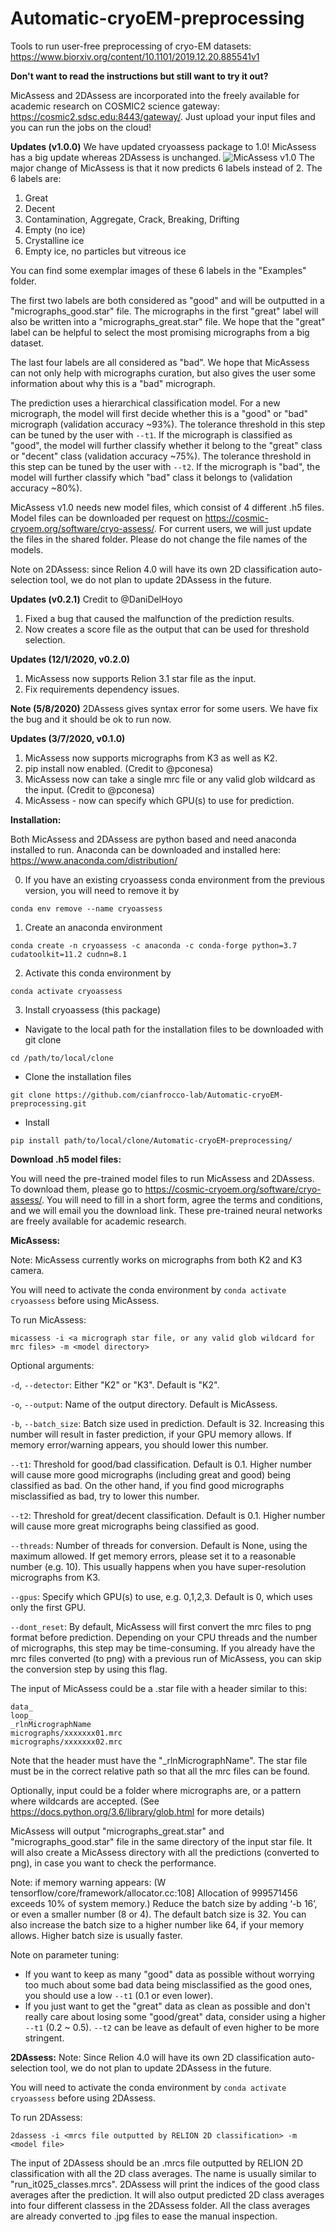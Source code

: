 # Automatic-cryoEM-preprocessing
Tools to run user-free preprocessing of cryo-EM datasets: https://www.biorxiv.org/content/10.1101/2019.12.20.885541v1

**Don't want to read the instructions but still want to try it out?**

MicAssess and 2DAssess are incorporated into the freely available for academic research on COSMIC2 science gateway: https://cosmic2.sdsc.edu:8443/gateway/. Just upload your input files and you can run the jobs on the cloud!

**Updates (v1.0.0)**
We have updated cryoassess package to 1.0! MicAssess has a big update whereas 2DAssess is unchanged.
![MicAssess v1.0](./MicAssess_v1.0.png)
The major change of MicAssess is that it now predicts 6 labels instead of 2. The 6 labels are:
  1. Great
  2. Decent
  3. Contamination, Aggregate, Crack, Breaking, Drifting
  4. Empty (no ice)
  5. Crystalline ice
  6. Empty ice, no particles but vitreous ice

You can find some exemplar images of these 6 labels in the "Examples" folder.

The first two labels are both considered as "good" and will be outputted in a "micrographs_good.star" file. The micrographs in the first "great" label will also be written into a "micrographs_great.star" file. We hope that the "great" label can be helpful to select the most promising micrographs from a big dataset.

The last four labels are all considered as "bad". We hope that MicAssess can not only help with micrographs curation, but also gives the user some information about why this is a "bad" micrograph.

The prediction uses a hierarchical classification model. For a new micrograph, the model will first decide whether this is a "good" or "bad" micrograph (validation accuracy ~93%). The tolerance threshold in this step can be tuned by the user with `--t1`. If the micrograph is classified as "good", the model will further classify whether it belong to the "great" class or "decent" class (validation accuracy ~75%). The tolerance threshold in this step can be tuned by the user with `--t2`. If the micrograph is "bad", the model will further classify which "bad" class it belongs to (validation accuracy ~80%).

MicAssess v1.0 needs new model files, which consist of 4 different .h5 files. Model files can be downloaded per request on https://cosmic-cryoem.org/software/cryo-assess/. For current users, we will just update the files in the shared folder. Please do not change the file names of the models.

Note on 2DAssess: since Relion 4.0 will have its own 2D classification auto-selection tool, we do not plan to update 2DAssess in the future.

**Updates (v0.2.1)**
Credit to @DaniDelHoyo
1. Fixed a bug that caused the malfunction of the prediction results.
2. Now creates a score file as the output that can be used for threshold selection.

**Updates (12/1/2020, v0.2.0)**
1. MicAssess now supports Relion 3.1 star file as the input.
2. Fix requirements dependency issues.

**Note (5/8/2020)**
2DAssess gives syntax error for some users. We have fix the bug and it should be ok to run now.

**Updates (3/7/2020, v0.1.0)**
1. MicAssess now supports micrographs from K3 as well as K2.
2. pip install now enabled. (Credit to @pconesa)
3. MicAssess now can take a single mrc file or any valid glob wildcard as the input. (Credit to @pconesa)
4. MicAssess - now can specify which GPU(s) to use for prediction.

**Installation:**

Both MicAssess and 2DAssess are python based and need anaconda installed to run. Anaconda can be downloaded and installed here: https://www.anaconda.com/distribution/

0. If you have an existing cryoassess conda environment from the previous version, you will need to remove it by
```
conda env remove --name cryoassess
```

1. Create an anaconda environment
```
conda create -n cryoassess -c anaconda -c conda-forge python=3.7 cudatoolkit=11.2 cudnn=8.1
```
2. Activate this conda environment by
```
conda activate cryoassess
```
3. Install cryoassess (this package)
- Navigate to the local path for the installation files to be downloaded with git clone
```
cd /path/to/local/clone
```
- Clone the installation files
```
git clone https://github.com/cianfrocco-lab/Automatic-cryoEM-preprocessing.git
```
- Install
```
pip install path/to/local/clone/Automatic-cryoEM-preprocessing/
```

**Download .h5 model files:**

You will need the pre-trained model files to run MicAssess and 2DAssess. To download them, please go to https://cosmic-cryoem.org/software/cryo-assess/. You will need to fill in a short form, agree the terms and conditions, and we will email you the download link. These pre-trained neural networks are freely available for academic research.

**MicAssess:**

Note: MicAssess currently works on micrographs from both K2 and K3 camera.

You will need to activate the conda environment by ```conda activate cryoassess``` before using MicAssess.

To run MicAssess:
```
micassess -i <a micrograph star file, or any valid glob wildcard for mrc files> -m <model directory>
```

Optional arguments:

`-d`, `--detector`: Either "K2" or "K3". Default is "K2".

`-o`, `--output`: Name of the output directory. Default is MicAssess.

`-b`, `--batch_size`: Batch size used in prediction. Default is 32. Increasing this number will result in faster prediction, if your GPU memory allows. If memory error/warning appears, you should lower this number.

`--t1`: Threshold for good/bad classification. Default is 0.1. Higher number will cause more good micrographs (including great and good) being classified as bad. On the other hand, if you find good micrographs misclassified as bad, try to lower this number.

`--t2`: Threshold for great/decent classification. Default is 0.1. Higher number will cause more great micrographs being classified as good.

`--threads`: Number of threads for conversion. Default is None, using the maximum allowed. If get memory errors, please set it to a reasonable number (e.g. 10). This usually happens when you have super-resolution micrographs from K3.

`--gpus`: Specify which GPU(s) to use, e.g. 0,1,2,3. Default is 0, which uses only the first GPU.

`--dont_reset`: By default, MicAssess will first convert the mrc files to png format before prediction. Depending on your CPU threads and the number of micrographs, this step may be time-consuming. If you already have the mrc files converted (to png) with a previous run of MicAssess, you can skip the conversion step by using this flag.

The input of MicAssess could be a .star file with a header similar to this:
```
data_
loop_
_rlnMicrographName
micrographs/xxxxxxx01.mrc
micrographs/xxxxxxx02.mrc
```
Note that the header must have the "\_rlnMicrographName". The star file must be in the correct relative path so that all the mrc files can be found.

Optionally, input could be a folder where micrographs are, or a pattern where wildcards are accepted. (See https://docs.python.org/3.6/library/glob.html for more details)

MicAssess will output "micrographs_great.star" and "micrographs_good.star" file in the same directory of the input star file. It will also create a MicAssess directory with all the predictions (converted to png), in case you want to check the performance.

Note: if memory warning appears:
(W tensorflow/core/framework/allocator.cc:108] Allocation of 999571456 exceeds 10% of system memory.)
Reduce the batch size by adding ‘-b 16’, or even a smaller number (8 or 4). The default batch size is 32. You can also increase the batch size to a higher number like 64, if your memory allows. Higher batch size is usually faster.

Note on parameter tuning:
 - If you want to keep as many "good" data as possible without worrying too much about some bad data being misclassified as the good ones, you should use a low `--t1` (0.1 or even lower).
 - If you just want to get the "great" data as clean as possible and don't really care about losing some "good/great" data, consider using a higher `--t1` (0.2 ~ 0.5). `--t2` can be leave as default of even higher to be more stringent.

**2DAssess:**
Note: Since Relion 4.0 will have its own 2D classification auto-selection tool, we do not plan to update 2DAssess in the future.

You will need to activate the conda environment by ```conda activate cryoassess``` before using 2DAssess.

To run 2DAssess:
```
2dassess -i <mrcs file outputted by RELION 2D classification> -m <model file>
```
The input of 2DAssess should be an .mrcs file outputted by RELION 2D classification with all the 2D class averages. The name is usually similar to "run_it025_classes.mrcs".
2DAssess will print the indices of the good class averages after the prediction. It will also output predicted 2D class averages into four different classess in the 2DAssess folder. All the class averages are already converted to .jpg files to ease the manual inspection.
